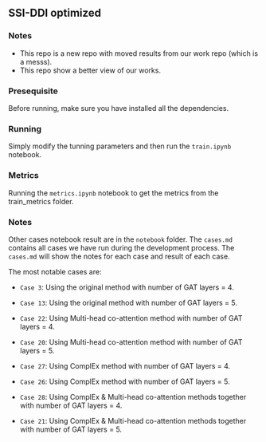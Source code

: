 ## SSI-DDI optimized

### Notes

- This repo is a new repo with moved results from our work repo (which is a messs). 
- This repo show a better view of our works.

### Presequisite

Before running, make sure you have installed all the dependencies.

### Running

Simply modify the tunning parameters and then run the `train.ipynb` notebook.

### Metrics

Running the `metrics.ipynb` notebook to get the metrics from the train_metrics folder.

### Notes

Other cases notebook result are in the `notebook` folder. 
The `cases.md` contains all cases we have run during the development process.
The `cases.md` will show the notes for each case and result of each case.

The most notable cases are:

- `Case 3`: Using the original method with number of GAT layers = 4.
- `Case 13`: Using the original method with number of GAT layers = 5.

- `Case 22`: Using Multi-head co-attention method with number of GAT layers = 4.
- `Case 20`: Using Multi-head co-attention method with number of GAT layers = 5.

- `Case 27`: Using ComplEx method with number of GAT layers = 4.
- `Case 26`: Using ComplEx method with number of GAT layers = 5.

- `Case 28`: Using ComplEx & Multi-head co-attention methods together with number of GAT layers = 4.
- `Case 21`: Using ComplEx & Multi-head co-attention methods together with number of GAT layers = 5.
